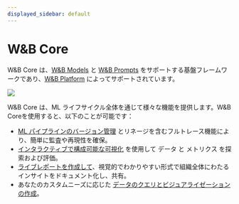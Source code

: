```yaml
---
displayed_sidebar: default
---
```



# W&B Core
W&B Core は、[W&B Models](./models.md) と [W&B Prompts](./prompts_platform.md) をサポートする基盤フレームワークであり、[W&B Platform](./hosting/intro.md) によってサポートされています。

![](@site/static/images/general/platform.png)

W&B Core は、ML ライフサイクル全体を通じて様々な機能を提供します。W&B Coreを使用すると、以下のことが可能です：

- [ML パイプラインのバージョン管理](./artifacts/intro.md) とリネージを含むフルトレース機能により、簡単に監査や再現性を確保。
- [インタラクティブで構成可能な可視化](./tables/intro.md) を使用して データ と メトリクス を探索および評価。
- [ライブレポートを作成して](./reports/intro.md)、視覚的でわかりやすい形式で組織全体にわたるインサイトをドキュメント化し、共有。
- あなたのカスタムニーズに応じた [データのクエリとビジュアライゼーションの作成](../guides/app/features/panels/query-panel)。